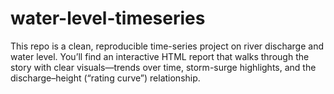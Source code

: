 # water-level-timeseries
This repo is a clean, reproducible time-series project on river discharge and water level. You’ll find an interactive HTML report that walks through the story with clear visuals—trends over time, storm-surge highlights, and the discharge–height (“rating curve”) relationship.
